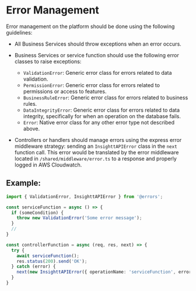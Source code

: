 # Error Management

Error management on the platform should be done using the following guidelines:

- All Business Services should throw exceptions when an error occurs.

- Business Services or service function should use the following error classes to raise exceptions:
    * `ValidationError`: Generic error class for errors related to data validation.
    * `PermissionError`: Generic error class for errors related to permissions or access to features.
    * `BusinessRuleError`: Generic error class for errors related to business rules.
    * `DataIntegrityError`: Generic error class for errors related to data integrity, specifically for when an operation
      on the database fails.
    * `Error`: Native error class for any other error type not described above.

- Controllers or handlers should manage errors using the express error middleware strategy: sending
  an `InsighttAPIError` class
  in the `next` function call. This error would be translated by the error middleware located
  in `/shared/middleware/error.ts` to a response and properly logged in AWS Cloudwatch.

## Example:

```typescript
import { ValidationError, InsighttAPIError } from '@errors';

const serviceFunction = async () => {
  if (someCondition) {
    throw new ValidationError('Some error message');
  }
  //
}

const controllerFunction = async (req, res, next) => {
  try {
    await serviceFunction();
    res.status(200).send('OK');
  } catch (error) {
    next(new InsighttAPIError({ operationName: 'serviceFunction', error }));
  }
}

```
